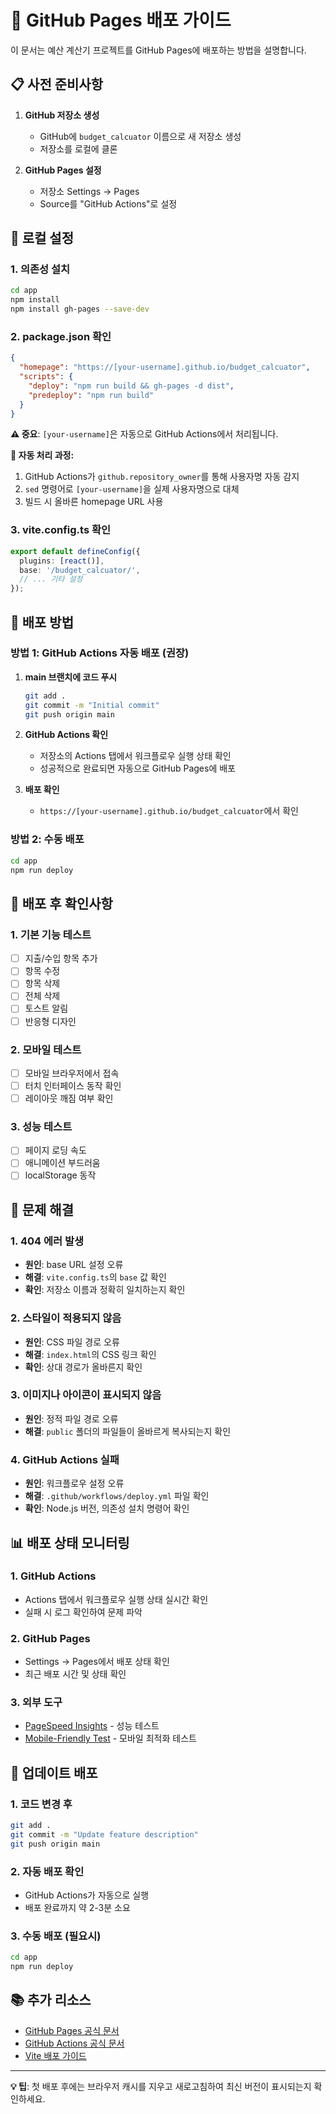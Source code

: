# 🚀 GitHub Pages 배포 가이드

이 문서는 예산 계산기 프로젝트를 GitHub Pages에 배포하는 방법을 설명합니다.

## 📋 사전 준비사항

1. **GitHub 저장소 생성**
   - GitHub에 `budget_calcuator` 이름으로 새 저장소 생성
   - 저장소를 로컬에 클론

2. **GitHub Pages 설정**
   - 저장소 Settings → Pages
   - Source를 "GitHub Actions"로 설정

## 🔧 로컬 설정

### 1. 의존성 설치
```bash
cd app
npm install
npm install gh-pages --save-dev
```

### 2. package.json 확인
```json
{
  "homepage": "https://[your-username].github.io/budget_calcuator",
  "scripts": {
    "deploy": "npm run build && gh-pages -d dist",
    "predeploy": "npm run build"
  }
}
```

**⚠️ 중요**: `[your-username]`은 자동으로 GitHub Actions에서 처리됩니다.

**🔄 자동 처리 과정:**
1. GitHub Actions가 `github.repository_owner`를 통해 사용자명 자동 감지
2. `sed` 명령어로 `[your-username]`을 실제 사용자명으로 대체
3. 빌드 시 올바른 homepage URL 사용

### 3. vite.config.ts 확인
```typescript
export default defineConfig({
  plugins: [react()],
  base: '/budget_calcuator/',
  // ... 기타 설정
});
```

## 🚀 배포 방법

### 방법 1: GitHub Actions 자동 배포 (권장)

1. **main 브랜치에 코드 푸시**
   ```bash
   git add .
   git commit -m "Initial commit"
   git push origin main
   ```

2. **GitHub Actions 확인**
   - 저장소의 Actions 탭에서 워크플로우 실행 상태 확인
   - 성공적으로 완료되면 자동으로 GitHub Pages에 배포

3. **배포 확인**
   - `https://[your-username].github.io/budget_calcuator`에서 확인

### 방법 2: 수동 배포

```bash
cd app
npm run deploy
```

## 📱 배포 후 확인사항

### 1. 기본 기능 테스트
- [ ] 지출/수입 항목 추가
- [ ] 항목 수정
- [ ] 항목 삭제
- [ ] 전체 삭제
- [ ] 토스트 알림
- [ ] 반응형 디자인

### 2. 모바일 테스트
- [ ] 모바일 브라우저에서 접속
- [ ] 터치 인터페이스 동작 확인
- [ ] 레이아웃 깨짐 여부 확인

### 3. 성능 테스트
- [ ] 페이지 로딩 속도
- [ ] 애니메이션 부드러움
- [ ] localStorage 동작

## 🔧 문제 해결

### 1. 404 에러 발생
- **원인**: base URL 설정 오류
- **해결**: `vite.config.ts`의 `base` 값 확인
- **확인**: 저장소 이름과 정확히 일치하는지 확인

### 2. 스타일이 적용되지 않음
- **원인**: CSS 파일 경로 오류
- **해결**: `index.html`의 CSS 링크 확인
- **확인**: 상대 경로가 올바른지 확인

### 3. 이미지나 아이콘이 표시되지 않음
- **원인**: 정적 파일 경로 오류
- **해결**: `public` 폴더의 파일들이 올바르게 복사되는지 확인

### 4. GitHub Actions 실패
- **원인**: 워크플로우 설정 오류
- **해결**: `.github/workflows/deploy.yml` 파일 확인
- **확인**: Node.js 버전, 의존성 설치 명령어 확인

## 📊 배포 상태 모니터링

### 1. GitHub Actions
- Actions 탭에서 워크플로우 실행 상태 실시간 확인
- 실패 시 로그 확인하여 문제 파악

### 2. GitHub Pages
- Settings → Pages에서 배포 상태 확인
- 최근 배포 시간 및 상태 확인

### 3. 외부 도구
- [PageSpeed Insights](https://pagespeed.web.dev/) - 성능 테스트
- [Mobile-Friendly Test](https://search.google.com/test/mobile-friendly) - 모바일 최적화 테스트

## 🔄 업데이트 배포

### 1. 코드 변경 후
```bash
git add .
git commit -m "Update feature description"
git push origin main
```

### 2. 자동 배포 확인
- GitHub Actions가 자동으로 실행
- 배포 완료까지 약 2-3분 소요

### 3. 수동 배포 (필요시)
```bash
cd app
npm run deploy
```

## 📚 추가 리소스

- [GitHub Pages 공식 문서](https://pages.github.com/)
- [GitHub Actions 공식 문서](https://docs.github.com/en/actions)
- [Vite 배포 가이드](https://vitejs.dev/guide/static-deploy.html)

---

**💡 팁**: 첫 배포 후에는 브라우저 캐시를 지우고 새로고침하여 최신 버전이 표시되는지 확인하세요.
